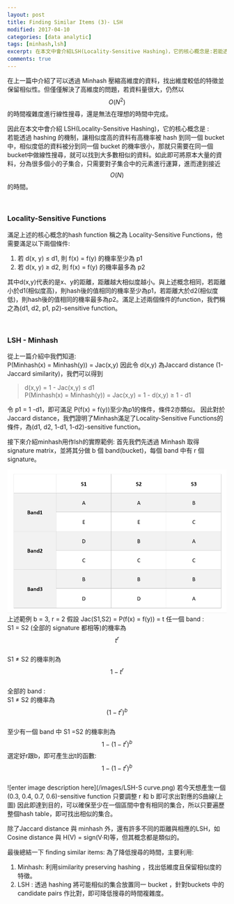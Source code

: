 ```yaml
---
layout: post
title: Finding Similar Items (3)- LSH
modified: 2017-04-10
categories: [data analytic]
tags: [minhash,lsh]
excerpt: 在本文中會介紹LSH(Locality-Sensitive Hashing)，它的核心概念是:若能透過 hashing 的機制，讓相似度高的資料有高機率被 hash 到同一個 bucket 中，相似度低的資料被分到同一個 bucket 的機率很小，那就只需要在同一個 bucket 中做線性搜尋，就可以找到大多數相似的資料。如此即可將原本大量的資料，分為很多個小的子集合，只需要對子集合中的元素進行運算，進而達到接近 O(N) 的時間。
comments: true
---
```

在上一篇中介紹了可以透過 Minhash 壓縮高維度的資料，找出維度較低的特徵並保留相似性。但僅僅解決了高維度的問題，若資料量很大，仍然以 $$O(N^{2})$$ 的時間複雜度進行線性搜尋，還是無法在理想的時間中完成。  

因此在本文中會介紹 LSH(Locality-Sensitive Hashing)，它的核心概念是 :   
若能透過 hashing 的機制，讓相似度高的資料有高機率被 hash 到同一個 bucket 中，相似度低的資料被分到同一個 bucket 的機率很小，那就只需要在同一個bucket中做線性搜尋，就可以找到大多數相似的資料。如此即可將原本大量的資料，分為很多個小的子集合，只需要對子集合中的元素進行運算，進而達到接近 $$O(N)$$ 的時間。

<br/>

### Locality-Sensitive Functions
滿足上述的核心概念的hash function 稱之為 Locality-Sensitive Functions，他需要滿足以下兩個條件:  
1. 若 d(x, y) ≤ d1, 則 f(x) = f(y) 的機率至少為 p1
2. 若 d(x, y) ≥ d2, 則 f(x) = f(y) 的機率最多為 p2

其中d(x,y)代表的是x、y的距離，距離越大相似度越小。與上述概念相同，若距離小於d1(相似度高)，則hash後的值相同的機率至少為p1，若距離大於d2(相似度低)，則hash後的值相同的機率最多為p2。滿足上述兩個條件的function，我們稱之為(d1, d2, p1, p2)-sensitive function。

<br/>

### LSH - Minhash
從上一篇介紹中我們知道:  
P(Minhash(x) = Minhash(y)) = Jac(x,y)
因此令 d(x,y) 為Jaccard distance (1-Jaccard similarity)，我們可以得到
> d(x,y) = 1 - Jac(x,y)  ≤ d1  
> P(Minhash(x) = Minhash(y)) = Jac(x,y) = 1 - d(x,y)  ≥  1 - d1  

令 p1 = 1 -d1，即可滿足 P(f(x) = f(y))至少為p1的條件，條件2亦類似。
因此對於Jaccard distance，我們證明了Minhash滿足了Locality-Sensitive Functions的條件，為(d1, d2, 1-d1, 1-d2)-sensitive function。

接下來介紹minhash用作lsh的實際範例:
首先我們先透過 Minhash 取得 signature matrix，並將其分做 b 個 band(bucket)，每個 band 中有 r 個 signature。

![enter image description here](/images/LSH-table.png)
上述範例 b = 3, r = 2
假設 Jac(S1,S2) = P(f(x) = f(y)) = t
任一個 band :  
S1 = S2 (全部的 signature 都相等)的機率為 $$t^{r}$$  
S1 ≠ S2 的機率則為 $$1-t^{r}$$  
全部的 band :  
S1 ≠ S2 的機率為 $$(1-t^{r})^b$$  
至少有一個 band 中 S1 =S2 的機率則為 $$1-(1-t^{r})^b$$ 
選定好r跟b，即可產生出t的函數:  $$1-(1-t^{r})^b$$  
![enter image description here](/images/LSH-S curve.png)
若今天想產生一個(0.3, 0.4, 0.7, 0.6)-sensitive function
只要調整 r 和 b 即可求出對應的S曲線(上圖)
因此即達到目的，可以確保至少在一個區間中會有相同的集合，所以只要遍歷整個hash table，即可找出相似的集合。

除了Jaccard distance 與 minhash 外，還有許多不同的距離與相應的LSH，如Cosine distance 與 H(V) = sign(V·R)等，但其概念都是類似的。  

最後總結一下 finding similar items:
為了降低搜尋的時間，主要利用:  
1. Minhash: 利用similarity preserving hashing ，找出低維度且保留相似度的特徵。
2. LSH : 透過 hashing 將可能相似的集合放置同一 bucket ，針對buckets 中的 candidate pairs 作比對，即可降低搜尋的時間複雜度。

<br/>





